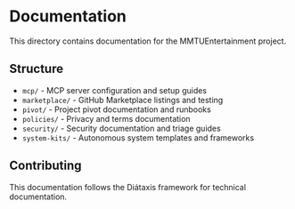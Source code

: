 # Documentation

This directory contains documentation for the MMTUEntertainment project.

## Structure

- `mcp/` - MCP server configuration and setup guides
- `marketplace/` - GitHub Marketplace listings and testing
- `pivot/` - Project pivot documentation and runbooks
- `policies/` - Privacy and terms documentation
- `security/` - Security documentation and triage guides
- `system-kits/` - Autonomous system templates and frameworks

## Contributing

This documentation follows the Diátaxis framework for technical documentation.